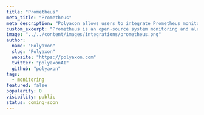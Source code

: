 ```yaml
---
title: "Prometheus"
meta_title: "Prometheus"
meta_description: "Polyaxon allows users to integrate Prometheus monitoring."
custom_excerpt: "Prometheus is an open-source system monitoring and alerting toolkit."
image: "../../content/images/integrations/prometheus.png"
author:
  name: "Polyaxon"
  slug: "Polyaxon"
  website: "https://polyaxon.com"
  twitter: "polyaxonAI"
  github: "polyaxon"
tags: 
  - monitoring
featured: false
popularity: 0
visibility: public
status: coming-soon
---
```

